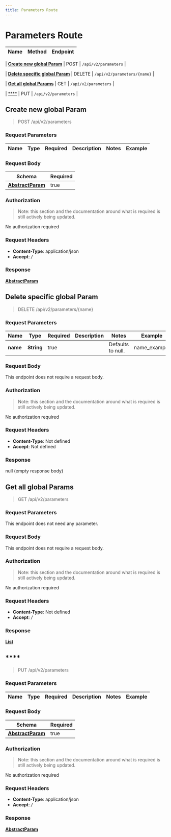 ```yaml
---
title: Parameters Route
---
```


# Parameters Route




| Name | Method | Endpoint |
|------------- | ------------- | -------------|

| [**Create new global Param**](#create1) | POST | `/api/v2/parameters` |

| [**Delete specific global Param**](#delete1) | DELETE | `/api/v2/parameters/{name}` |

| [**Get all global Params**](#getAll) | GET | `/api/v2/parameters` |

| [****](#update) | PUT | `/api/v2/parameters` |


<a name="create1"></a>

## **Create new global Param**

> POST /api/v2/parameters


### Request Parameters


| Name | Type | Required | Description | Notes | Example |
| ---- | ---- | -------- | ----------- | --- |---|

### Request Body
| Schema | Required | 
| ------ | --- | 
| [**AbstractParam**](../Models/AbstractParam) | true |


### Authorization

> Note: this section and the documentation around what is required is still actively being updated.

No authorization required

### Request Headers

- **Content-Type**: application/json
- **Accept**: */*

### Response

[**AbstractParam**](../Models/AbstractParam.md)

<a name="delete1"></a>

## **Delete specific global Param**

> DELETE /api/v2/parameters/{name}


### Request Parameters


| Name | Type | Required | Description | Notes | Example |
| ---- | ---- | -------- | ----------- | --- |---|
| **name** | **String** | true |  | Defaults to null. | name_example

### Request Body
This endpoint does not require a request body.

### Authorization

> Note: this section and the documentation around what is required is still actively being updated.

No authorization required

### Request Headers

- **Content-Type**: Not defined
- **Accept**: Not defined

### Response

null (empty response body)

<a name="getAll"></a>

## **Get all global Params**

> GET /api/v2/parameters


### Request Parameters
This endpoint does not need any parameter.

### Request Body
This endpoint does not require a request body.

### Authorization

> Note: this section and the documentation around what is required is still actively being updated.

No authorization required

### Request Headers

- **Content-Type**: Not defined
- **Accept**: */*

### Response

[**List**](../Models/AbstractParam.md)

<a name="update"></a>

## ****

> PUT /api/v2/parameters


### Request Parameters


| Name | Type | Required | Description | Notes | Example |
| ---- | ---- | -------- | ----------- | --- |---|

### Request Body
| Schema | Required | 
| ------ | --- | 
| [**AbstractParam**](../Models/AbstractParam) | true |


### Authorization

> Note: this section and the documentation around what is required is still actively being updated.

No authorization required

### Request Headers

- **Content-Type**: application/json
- **Accept**: */*

### Response

[**AbstractParam**](../Models/AbstractParam.md)

